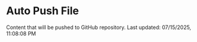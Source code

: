 # Auto Push File

Content that will be pushed to GitHub repository.
Last updated: 07/15/2025, 11:08:08 PM